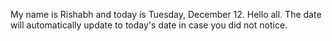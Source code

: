 My name is Rishabh and today is Tuesday, December 12. Hello all. The date will automatically update to today's date in case you did not notice.
